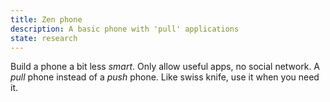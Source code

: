 ```yaml
---
title: Zen phone
description: A basic phone with 'pull' applications
state: research
---
```


Build a phone a bit less _smart_. Only allow useful apps, no social network. A _pull_ phone instead of a _push_ phone. Like swiss knife, use it when you need it.
